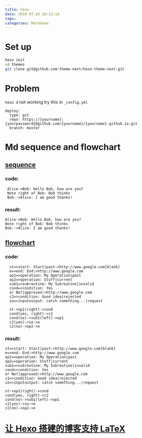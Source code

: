 ```yaml
---
title: hexo
date: 2018-07-26 16:13:14
tags:
categories: Markdown
---
```

# Set up
```sh
hexo init
cd themes
git clone git@github.com:theme-next/hexo-theme-next.git
```

# Problem
`hexo d` not working
try this in `_config.yml`
```
deploy:
  type: git
  repo: https://{yourname}:{yourpassword}@github.com/{yourname}/{yourname}.github.io.git
  branch: master
```

# Md sequence and flowchart
## [sequence](https://github.com/bubkoo/hexo-filter-sequence)
### code:
```
 Alice->Bob: Hello Bob, how are you?
 Note right of Bob: Bob thinks
 Bob-->Alice: I am good thanks!
```

### result:
```sequence
Alice->Bob: Hello Bob, how are you?
Note right of Bob: Bob thinks
Bob-->Alice: I am good thanks!
```
## [flowchart](https://github.com/bubkoo/hexo-filter-flowchart)
### code:

```
  st=>start: Start|past:>http://www.google.com[blank]
  e=>end: End:>http://www.google.com
  op1=>operation: My Operation|past
  op2=>operation: Stuff|current
  sub1=>subroutine: My Subroutine|invalid
  cond=>condition: Yes
  or No?|approved:>http://www.google.com
  c2=>condition: Good idea|rejected
  io=>inputoutput: catch something...|request

  st->op1(right)->cond
  cond(yes, right)->c2
  cond(no)->sub1(left)->op1
  c2(yes)->io->e
  c2(no)->op2->e
```


### result:
```flow
st=>start: Start|past:>http://www.google.com[blank]
e=>end: End:>http://www.google.com
op1=>operation: My Operation|past
op2=>operation: Stuff|current
sub1=>subroutine: My Subroutine|invalid
cond=>condition: Yes
or No?|approved:>http://www.google.com
c2=>condition: Good idea|rejected
io=>inputoutput: catch something...|request

st->op1(right)->cond
cond(yes, right)->c2
cond(no)->sub1(left)->op1
c2(yes)->io->e
c2(no)->op2->e
```

# [让 Hexo 搭建的博客支持 LaTeX](https://cps.ninja/2019/03/16/hexo-with-latex/)

